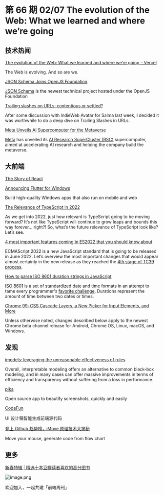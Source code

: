 # 第 66 期 02/07 The evolution of the Web: What we learned and where we’re going
## 技术热闻
[The evolution of the Web: What we learned and where we’re going – Vercel](https://vercel.com/blog/how-the-web-evolves)

The Web is evolving. And so are we.

[JSON Schema Joins OpenJS Foundation](https://openjsf.org/blog/2022/01/31/json-schema-joins-openjs-foundation/)

[JSON Schema](https://json-schema.org/) is the newest technical project hosted under the OpenJS Foundation

[Trailing slashes on URLs: contentious or settled?](https://www.zachleat.com/web/trailing-slash/)

After some discussion with IndieWeb Avatar for Salma last week, I decided it was worthwhile to do a deep dive on Trailing Slashes in URLs.

[Meta Unveils AI Supercomputer for the Metaverse](https://www.infoq.com/news/2022/02/meta-metaverse-ai-supercomputer/)

[Meta](https://about.facebook.com/meta) has unveiled its [AI Research SuperCluster (RSC)](https://ai.facebook.com/blog/ai-rsc) supercomputer, aimed at accelerating AI research and helping the company build the metaverse.

## 大前端
[The Story of React](https://www.youtube.com/watch?v=Wm_xI7KntDs)


[Announcing Flutter for Windows](https://medium.com/flutter/announcing-flutter-for-windows-6979d0d01fed)

Build high-quality Windows apps that also run on mobile and web

[The Relevance of TypeScript in 2022](https://css-tricks.com/the-relevance-of-typescript-in-2022/)

As we get into 2022, just how relevant is TypeScript going to be moving forward? It’s not like TypeScript will continue to grow leaps and bounds this way forever… right?! So, what’s the future relevance of TypeScript look like? Let’s see.

[4 most important features coming in ES2022 that you should know about](https://medium.com/@bsalwiczek/4-most-important-features-coming-in-es2022-that-you-should-know-about-f7e18c1bff9b)

ECMAScript 2022 is a new JavaScript standard that is going to be released in June 2022. Let’s overview the most important changes that would appear almost certainly in the new release as they reached the [4th stage of TC39 process](https://tc39.es/process-document/).

[How to parse ISO 8601 duration strings in JavaScript](https://www.twilio.com/blog/parse-iso8601-duration-javascript)

[ISO 8601](https://en.wikipedia.org/wiki/ISO_8601) is a set of standardized date and time formats in an attempt to tame every programmer's [favorite challenge](https://www.reddit.com/r/ProgrammerHumor/comments/j7g110/how_to_use_dates_in_javascript/). Durations represent the amount of time between two dates or times.

[Chrome 99: CSS Cascade Layers, a New Picker for Input Elements, and More](https://blog.chromium.org/2022/02/chrome-99-css-cascade-layers-new-picker.html)

Unless otherwise noted, changes described below apply to the newest Chrome beta channel release for Android, Chrome OS, Linux, macOS, and Windows.

## 发现
[imodels: leveraging the unreasonable effectiveness of rules](https://bair.berkeley.edu/blog/2022/02/02/imodels/)

Overall, interpretable modeling offers an alternative to common black-box modeling, and in many cases can offer massive improvements in terms of efficiency and transparency without suffering from a loss in performance.

[pika](https://pika.rishimohan.me/)

Open source app to beautify screenshots, quickly and easily

[CodeFun](https://code.fun/)

UI 设计稿智能生成前端源代码

[登上 Github 趋势榜，iMove 原理技术大揭秘](https://www.yuque.com/imove/blog/qxq2mw)

Move your mouse, generate code from flow chart

## 更多
[新春特辑 | 精选十本豆瓣读者喜欢的高分图书](https://mp.weixin.qq.com/s/_u9K2_0MW2lvXqsiowaaQQ)

![image.png](https://cdn.nlark.com/yuque/0/2020/png/85771/1605930034828-7fc81343-651f-4a15-8465-eebe5a23cf61.png#crop=0&crop=0&crop=1&crop=1&height=31&id=C5Hpa&margin=%5Bobject%20Object%5D&name=image.png&originHeight=90&originWidth=2186&originalType=binary&ratio=1&rotation=0&showTitle=false&size=14325&status=done&style=none&title=&width=746)


欢迎加入，一起共建「前端周刊」
